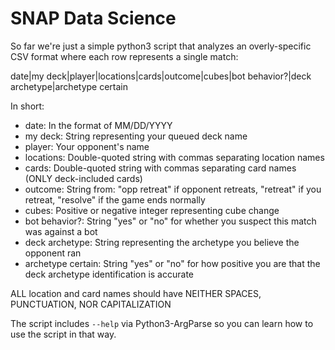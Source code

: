 # SNAP Data Science

So far we're just a simple python3 script that analyzes an overly-specific CSV format where each row represents a single match:

date|my deck|player|locations|cards|outcome|cubes|bot behavior?|deck archetype|archetype certain

In short:

* date: In the format of MM/DD/YYYY
* my deck: String representing your queued deck name
* player: Your opponent's name
* locations: Double-quoted string with commas separating location names
* cards: Double-quoted string with commas separating card names (ONLY deck-included cards)
* outcome: String from: "opp retreat" if opponent retreats, "retreat" if you retreat, "resolve" if the game ends normally
* cubes: Positive or negative integer representing cube change
* bot behavior?: String "yes" or "no" for whether you suspect this match was against a bot
* deck archetype: String representing the archetype you believe the opponent ran
* archetype certain: String "yes" or "no" for how positive you are that the deck archetype identification is accurate

ALL location and card names should have NEITHER SPACES, PUNCTUATION, NOR CAPITALIZATION

The script includes `--help` via Python3-ArgParse so you can learn how to use the script in that way.

